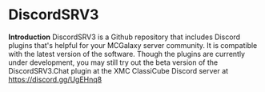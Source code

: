 # DiscordSRV3
**Introduction**
DiscordSRV3 is a Github repository that includes Discord plugins that's helpful for your MCGalaxy server community. It is compatible with the latest version of the software. Though the plugins are currently under development, you may still try out the beta version of the DiscordSRV3.Chat plugin at the XMC ClassiCube Discord server at https://discord.gg/UgEHnq8

